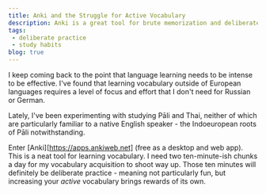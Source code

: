 ```yaml
---
title: Anki and the Struggle for Active Vocabulary
description: Anki is a great tool for brute memorization and deliberate practice
tags:
 - deliberate practice
 - study habits
blog: true
---
```


I keep coming back to the point that language learning needs to be intense to be effective. I've found that learning vocabulary outside of European languages requires a level of focus and effort that I don't need for Russian or German.

Lately, I've been experimenting with studying Pāli and Thai, neither of which are particularly familiar to a native English speaker - the Indoeuropean roots of Pāli notwithstanding.  

Enter [Anki][https://apps.ankiweb.net] (free as a desktop and web app).  This is a neat tool for learning vocabulary. I need two ten-minute-ish chunks a day for my vocabulary acquisition to shoot way up. Those ten minutes will definitely be deliberate practice - meaning not particularly fun, but increasing your *active* vocabulary brings rewards of its own.
